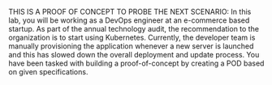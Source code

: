 THIS IS A PROOF OF CONCEPT TO PROBE THE NEXT SCENARIO: 
In this lab, you will be working as a DevOps engineer at an e-commerce based startup. As part of the annual technology audit, the recommendation to the organization is to start using Kubernetes. Currently, the developer team is manually provisioning the application whenever a new server is launched and this has slowed down the overall deployment and update process. You have been tasked with building a proof-of-concept by creating a POD based on given specifications.
